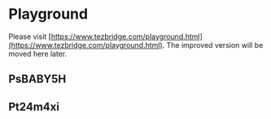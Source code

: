 # Playground

Please visit [https://www.tezbridge.com/playground.html](https://www.tezbridge.com/playground.html). The improved version will be moved here later.

## PsBABY5H
<Playground-PsBABY5H />

## Pt24m4xi
<Playground-Pt24m4xi />
